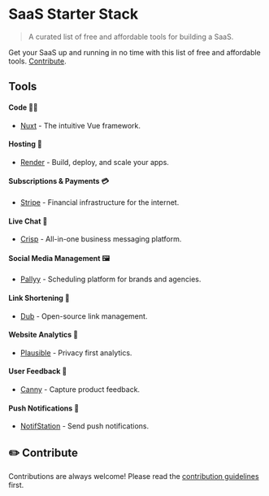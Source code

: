 # SaaS Starter Stack
> A curated list of free and affordable tools for building a SaaS.

Get your SaaS up and running in no time with this list of free and affordable tools. [Contribute](https://github.com/timb-103/saas-starter-stack?tab=readme-ov-file#%EF%B8%8F-contribute).

## Tools

#### Code 👨‍💻
- [Nuxt](https://nuxt.com) - The intuitive Vue framework.

#### Hosting 💾
- [Render](https://render.com) - Build, deploy, and scale your apps.

#### Subscriptions & Payments 💳
- [Stripe](https://stripe.com) - Financial infrastructure for the internet.

#### Live Chat 💬
- [Crisp](https://crisp.im) - All-in-one business messaging platform.

#### Social Media Management 🖼️
- [Pallyy](https://pallyy.com) - Scheduling platform for brands and agencies.

#### Link Shortening 🔗 
- [Dub](https://dub.co) - Open-source link management.

#### Website Analytics 📶
- [Plausible](https://plausible.io) - Privacy first analytics.

#### User Feedback 📢
- [Canny](https://canny.io) - Capture product feedback.

#### Push Notifications 🚀
- [NotifStation](https://notifstation.com) - Send push notifications.
  

## ✏️ Contribute
Contributions are always welcome!
Please read the [contribution guidelines](contributing.md) first.

